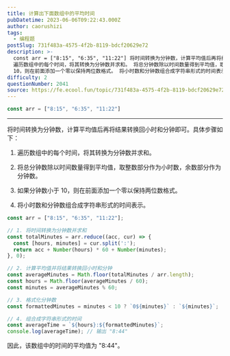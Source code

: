 ```yaml
---
title: 计算出下面数组中的平均时间
pubDatetime: 2023-06-06T09:22:43.000Z
author: caorushizi
tags:
  - 编程题
postSlug: 731f483a-4575-4f2b-8119-bdcf20629e72
description: >-
  const arr = ["8:15", "6:35", "11:22"] 将时间转换为分钟数，计算平均值后再将结果转换回小时和分钟即可。具体步骤如下：
  遍历数组中的每个时间，将其转换为分钟数并求和。 将总分钟数除以时间数量得到平均值，取整数部分作为小时数，余数部分作为分钟数。 如果分钟数小于
  10，则在前面添加一个零以保持两位数格式。 将小时数和分钟数组合成字符串形式的时间表示。 const a
difficulty: 2
questionNumber: 2041
source: https://fe.ecool.fun/topic/731f483a-4575-4f2b-8119-bdcf20629e72
---
```


```js
const arr = ["8:15", "6:35", "11:22"]
```

---

将时间转换为分钟数，计算平均值后再将结果转换回小时和分钟即可。具体步骤如下：

1. 遍历数组中的每个时间，将其转换为分钟数并求和。

2. 将总分钟数除以时间数量得到平均值，取整数部分作为小时数，余数部分作为分钟数。

3. 如果分钟数小于 10，则在前面添加一个零以保持两位数格式。

4. 将小时数和分钟数组合成字符串形式的时间表示。

```javascript
const arr = ["8:15", "6:35", "11:22"];

// 1. 将时间转换为分钟数并求和
const totalMinutes = arr.reduce((acc, cur) => {
  const [hours, minutes] = cur.split(':');
  return acc + Number(hours) * 60 + Number(minutes);
}, 0);

// 2. 计算平均值并将结果转换回小时和分钟
const averageMinutes = Math.floor(totalMinutes / arr.length);
const hours = Math.floor(averageMinutes / 60);
const minutes = averageMinutes % 60;

// 3. 格式化分钟数
const formattedMinutes = minutes < 10 ? `0${minutes}` : `${minutes}`;

// 4. 组合成字符串形式的时间
const averageTime = `${hours}:${formattedMinutes}`;
console.log(averageTime); // 输出 "8:44"
```

因此，该数组中的时间的平均值为 "8:44"。
